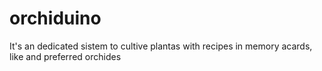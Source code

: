 # orchiduino
It's an dedicated sistem to cultive plantas with recipes in memory acards, like and preferred orchides
